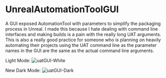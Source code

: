 # UnrealAutomationToolGUI
A GUI exposed AutomationTool with parameters to simplify the packaging process in Unreal.
I made this because I hate dealing with command line interfaces and making builds is a pain with the really long UAT arguments.
This is also a really good practice for someone who is planning on heavily automating their projects using the UAT command line as the parameter names in the GUI are the same as the actual command line arguments.

Light Mode:
![uatGUI-White](https://user-images.githubusercontent.com/51057429/97985325-8488b980-1dae-11eb-9524-03088b45e671.png)

New Dark Mode:
![uatGUI-Dark](https://user-images.githubusercontent.com/51057429/97985336-88b4d700-1dae-11eb-85c2-58515cfcef0c.png)
